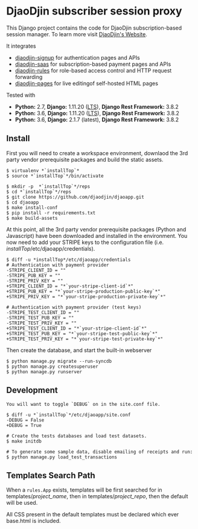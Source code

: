 DjaoDjin subscriber session proxy
=================================

This Django project contains the code for DjaoDjin subscription-based session
manager. To learn more visit [DjaoDjin's Website](https://djaodjin.com/).

It integrates
- [djaodjin-signup](https://github.com/djaodjin/djaodjin-signup/) for authentication pages and APIs
- [djaodjin-saas](https://github.com/djaodjin/djaodjin-saas/) for subscription-based payment pages and APIs
- [djaodjin-rules](https://github.com/djaodjin/djaodjin-rules/) for role-based access control and HTTP request forwarding
- [djaodjin-pages](https://github.com/djaodjin/djaodjin-pages/) for live editingof self-hosted HTML pages

Tested with

- **Python:** 2.7, **Django:** 1.11.20 ([LTS](https://www.djangoproject.com/download/)), **Django Rest Framework:** 3.8.2
- **Python:** 3.6, **Django:** 1.11.20 ([LTS](https://www.djangoproject.com/download/)), **Django Rest Framework:** 3.8.2
- **Python:** 3.6, **Django:** 2.1.7 (latest),       **Django Rest Framework:** 3.8.2

Install
-------

First you will need to create a workspace environment, downlaod the 3rd party
vendor prerequisite packages and build the static assets.

    $ virtualenv *`installTop`*
    $ source *`installTop`*/bin/activate

    $ mkdir -p  *`installTop`*/reps
    $ cd *`installTop`*/reps
    $ git clone https://github.com/djaodjin/djaoapp.git
    $ cd djaoapp
    $ make install-conf
    $ pip install -r requirements.txt
    $ make build-assets

At this point, all the 3rd party vendor prerequisite packages (Python and
Javascript) have been downloaded and installed in the environment. You now
need to add your STRIPE keys to the configuration file (i.e.
*installTop*/etc/djaoapp/credentials).

    $ diff -u *installTop*/etc/djaoapp/credentials
    # Authentication with payment provider
    -STRIPE_CLIENT_ID = ""
    -STRIPE_PUB_KEY = ""
    -STRIPE_PRIV_KEY = ""
    +STRIPE_CLIENT_ID = "*`your-stripe-client-id`*"
    +STRIPE_PUB_KEY = "*`your-stripe-production-public-key`*"
    +STRIPE_PRIV_KEY = "*`your-stripe-production-private-key`*"

    # Authentication with payment provider (test keys)
    -STRIPE_TEST_CLIENT_ID = ""
    -STRIPE_TEST_PUB_KEY = ""
    -STRIPE_TEST_PRIV_KEY = ""
    +STRIPE_TEST_CLIENT_ID = "*`your-stripe-client-id`*"
    +STRIPE_TEST_PUB_KEY = "*`your-stripe-test-public-key`*"
    +STRIPE_TEST_PRIV_KEY = "*`your-stripe-test-private-key`*"

Then create the database, and start the built-in webserver

    $ python manage.py migrate --run-syncdb
    $ python manage.py createsuperuser
    $ python manage.py runserver


Development
-----------

    You will want to toggle `DEBUG` on in the site.conf file.

    $ diff -u *`installTop`*/etc/djaoapp/site.conf
    -DEBUG = False
    +DEBUG = True

    # Create the tests databases and load test datasets.
    $ make initdb

    # To generate some sample data, disable emailing of receipts and run:
    $ python manage.py load_test_transactions


Templates Search Path
---------------------

When a ``rules.App`` exists, templates will be first searched for in
templates/*project_name*, then in templates/*project_repo*, then
the default will be used.

All CSS present in the default templates must be declared which ever
base.html is included.
